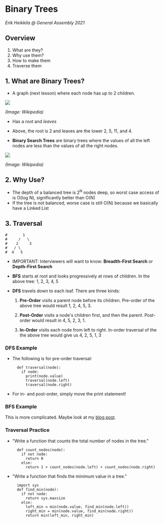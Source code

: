 # Binary Trees
 
 *Erik Heikkila @ General Assembly 2021*
 
## Overview
 
 1. What are they? 
 2. Why use them?
 3. How to make them
 4. Traverse them

 
## 1. What are Binary Trees?

*  A graph (next lesson) where each node has up to 2 children. 


 ![](https://upload.wikimedia.org/wikipedia/commons/thumb/f/f7/Binary_tree.svg/300px-Binary_tree.svg.png)
 
 *(Image: Wikipedia)*

* Has a *root* and *leaves* 
* Above, the root is 2 and leaves are the lower 2, 5, 11, and 4.

* **Binary Search Trees** are binary trees where the values of all the left nodes are less than the values of all the right nodes. 

![](https://upload.wikimedia.org/wikipedia/commons/thumb/d/da/Binary_search_tree.svg/360px-Binary_search_tree.svg.png)

*(Image: Wikipedia)*

## 2. Why Use?

* The depth of a balanced tree is 2<sup>N</sup> nodes deep, so worst case access of is O(log N), significantly better than O(N)
* If the tree is not balanced, worse case is still O(N) because we basically have a Linked List

## 3. Traversal

	#       1
	#     /   \
	#    2     3
	#   / \    
	#  4   5

* IMPORTANT: Interviewers will want to know: **Breadth-First Search** or **Depth-First Search**
* **BFS** starts at root and looks progressively at rows of children. In the above tree: 1, 2, 3, 4, 5
* **DFS** travels down to each leaf. There are three kinds:

	1. **Pre-Order** visits a parent node before its children. Pre-order of the above tree would result 1, 2, 4, 5, 3.
	
	2. **Post-Order** visits a node's children first, and then the parent. Post-order would result in 4, 5, 2, 3, 1.
	
	3. **In-Order** visits each node from left to right. In-order traversal of the the above tree would give us 4, 2, 5, 1, 3

### DFS Example 

* The following is for pre-order traversal:

		def traversal(node):
		  if node:
		    print(node.value)
		    traversal(node.left)
		    traversal(node.right)
	    
* For in- and post-order, simply move the print statement!

### BFS Example

This is more complicated. Maybe look at my [blog post](https://dev.to/erikhei/more-python-binary-trees-what-is-breadth-vs-depth-first-search-25la).

### Traversal Practice

* "Write a function that counts the total number of nodes in the tree."

		def count_nodes(node):
		  if not node:
		    return 0
		  else:
		    return 1 + count_nodes(node.left) + count_nodes(node.right)

* "Write a function that finds the minimum value in a tree."

		import sys
		def find_min(node):
		  if not node:
		    return sys.maxsize
		  else:
		    left_min = min(node.value, find_min(node.left))
		    right_min = min(node.value, find_min(node.right))
		    return min(left_min, right_min)


